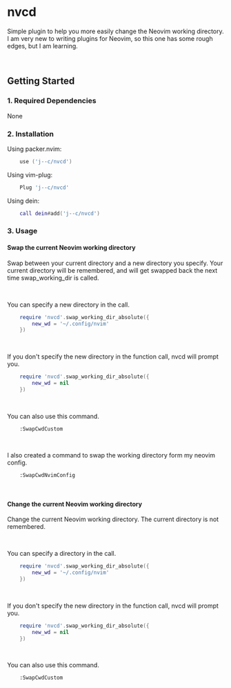 # nvcd
Simple plugin to help you more easily change the Neovim working directory. I am very new to writing plugins for Neovim, so this one has some rough edges, but I am learning.

<br>

## Getting Started

### 1. Required Dependencies 

None

### 2. Installation 

Using packer.nvim:
```lua
    use ('j--c/nvcd')
```
Using vim-plug:
```lua
    Plug 'j--c/nvcd'
```
Using dein:
```lua
    call dein#add('j--c/nvcd')
```

### 3. Usage 

#### Swap the current Neovim working directory

Swap between your current directory and a new directory you specify. Your current directory will be remembered, and will get swapped back the next time swap_working_dir is called. <br>

<br>

You can specify a new directory in the call.

```lua
    require 'nvcd'.swap_working_dir_absolute({
        new_wd = '~/.config/nvim'
    })
```

<br>

If you don't specify the new directory in the function call, nvcd will prompt you. 

```lua
    require 'nvcd'.swap_working_dir_absolute({
        new_wd = nil
    })
```

<br>

You can also use this command.

```
    :SwapCwdCustom
```

<br>

I also created a command to swap the working directory form my neovim config.

```
    :SwapCwdNvimConfig
```

<br>

#### Change the current Neovim working directory

Change the current Neovim working directory.  The current directory is not remembered.<br>

<br>

You can specify a directory in the call.

```lua
    require 'nvcd'.swap_working_dir_absolute({
        new_wd = '~/.config/nvim'
    })
```

<br>

If you don't specify the new directory in the function call, nvcd will prompt you. 

```lua
    require 'nvcd'.swap_working_dir_absolute({
        new_wd = nil
    })
```

<br>

You can also use this command.

```
    :SwapCwdCustom
```
